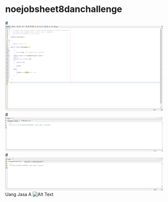 # noejobsheet8danchallenge
#![AltText](https://github.com/Richmondjanusrafiiaryanto/noejobsheet8danchallenge/blob/master/Screenshot%20(266).png)
#![AltText](https://github.com/Richmondjanusrafiiaryanto/noejobsheet8danchallenge/blob/master/Screenshot%20(270).png)
#![AltText](https://github.com/Richmondjanusrafiiaryanto/noejobsheet8danchallenge/blob/master/Screenshot%20(273).png)
Uang Jasa A
![Alt Text](https://github.com/damarwdsyh003/Noe-CH-1/blob/master/Noe%20CH%201.A.png)
